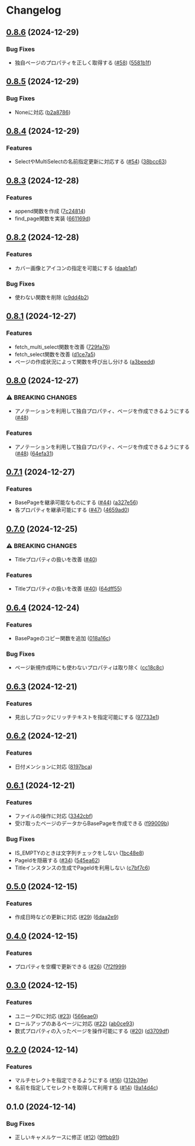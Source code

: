 # Changelog

## [0.8.6](https://github.com/koboriakira/python-lotion/compare/v0.8.5...v0.8.6) (2024-12-29)


### Bug Fixes

* 独自ページのプロパティを正しく取得する ([#58](https://github.com/koboriakira/python-lotion/issues/58)) ([5581b1f](https://github.com/koboriakira/python-lotion/commit/5581b1fcf8afd7e7c6a215d28f298c6d2e782e11))

## [0.8.5](https://github.com/koboriakira/python-lotion/compare/v0.8.4...v0.8.5) (2024-12-29)


### Bug Fixes

* Noneに対応 ([b2a8786](https://github.com/koboriakira/python-lotion/commit/b2a8786bc4442a4922f70caa27c1300f0823ee4b))

## [0.8.4](https://github.com/koboriakira/python-lotion/compare/v0.8.3...v0.8.4) (2024-12-29)


### Features

* SelectやMultiSelectの名前指定更新に対応する ([#54](https://github.com/koboriakira/python-lotion/issues/54)) ([38bcc63](https://github.com/koboriakira/python-lotion/commit/38bcc63321a63d5fcfff02d379999ee59ca69e90))

## [0.8.3](https://github.com/koboriakira/python-lotion/compare/v0.8.2...v0.8.3) (2024-12-28)


### Features

* append関数を作成 ([7c24814](https://github.com/koboriakira/python-lotion/commit/7c24814ef73d91d97a1c784dc1498ddeb1f442ee))
* find_page関数を実装 ([661169d](https://github.com/koboriakira/python-lotion/commit/661169dd848e2d36b5ce3818fad88a21c740e187))

## [0.8.2](https://github.com/koboriakira/python-lotion/compare/v0.8.1...v0.8.2) (2024-12-28)


### Features

* カバー画像とアイコンの指定を可能にする ([daab1af](https://github.com/koboriakira/python-lotion/commit/daab1af621dfb2deec3bd5ae4e7d4844368ea975))


### Bug Fixes

* 使わない関数を削除 ([c9dd4b2](https://github.com/koboriakira/python-lotion/commit/c9dd4b20e5f7cc6323639736d8a3b3fa3e29c189))

## [0.8.1](https://github.com/koboriakira/python-lotion/compare/v0.8.0...v0.8.1) (2024-12-27)


### Features

* fetch_multi_select関数を改善 ([729fa76](https://github.com/koboriakira/python-lotion/commit/729fa76f9f1cfb4f0fa734a19f19d638b572c649))
* fetch_select関数を改善 ([d1ce7a5](https://github.com/koboriakira/python-lotion/commit/d1ce7a527b137b8c6ec82f333884706cbf5dc60a))
* ページの作成状況によって関数を呼び出し分ける ([a3beedd](https://github.com/koboriakira/python-lotion/commit/a3beedd95da305d9ff11bf6fe44208f3232e3cba))

## [0.8.0](https://github.com/koboriakira/python-lotion/compare/v0.7.1...v0.8.0) (2024-12-27)


### ⚠ BREAKING CHANGES

* アノテーションを利用して独自プロパティ、ページを作成できるようにする ([#48](https://github.com/koboriakira/python-lotion/issues/48))

### Features

* アノテーションを利用して独自プロパティ、ページを作成できるようにする ([#48](https://github.com/koboriakira/python-lotion/issues/48)) ([64efa31](https://github.com/koboriakira/python-lotion/commit/64efa31c3cbd9f5287766b890529a63df9ffdd19))

## [0.7.1](https://github.com/koboriakira/python-lotion/compare/v0.7.0...v0.7.1) (2024-12-27)


### Features

* BasePageを継承可能なものにする ([#44](https://github.com/koboriakira/python-lotion/issues/44)) ([a327e56](https://github.com/koboriakira/python-lotion/commit/a327e56e7500e41d21d54e412550df4917f7a393))
* 各プロパティを継承可能にする ([#47](https://github.com/koboriakira/python-lotion/issues/47)) ([4659ad0](https://github.com/koboriakira/python-lotion/commit/4659ad03f0e2759724df28caec4523ef2e02ff9a))

## [0.7.0](https://github.com/koboriakira/python-lotion/compare/v0.6.4...v0.7.0) (2024-12-25)


### ⚠ BREAKING CHANGES

* Titleプロパティの扱いを改善 ([#40](https://github.com/koboriakira/python-lotion/issues/40))

### Features

* Titleプロパティの扱いを改善 ([#40](https://github.com/koboriakira/python-lotion/issues/40)) ([64dff55](https://github.com/koboriakira/python-lotion/commit/64dff55f4119b92db2a91ddec109089bcf29ca73))

## [0.6.4](https://github.com/koboriakira/python-lotion/compare/v0.6.3...v0.6.4) (2024-12-24)


### Features

* BasePageのコピー関数を追加 ([018a16c](https://github.com/koboriakira/python-lotion/commit/018a16c5a17c4adc134250ed7d142619bc48aa30))


### Bug Fixes

* ページ新規作成時にも使わないプロパティは取り除く ([cc18c8c](https://github.com/koboriakira/python-lotion/commit/cc18c8c5b206aa711254009c9210a0d2928b0c79))

## [0.6.3](https://github.com/koboriakira/python-lotion/compare/v0.6.2...v0.6.3) (2024-12-21)


### Features

* 見出しブロックにリッチテキストを指定可能にする ([97733e1](https://github.com/koboriakira/python-lotion/commit/97733e1eeee4c584782a32b4f7790141b3f2b166))

## [0.6.2](https://github.com/koboriakira/python-lotion/compare/v0.6.1...v0.6.2) (2024-12-21)


### Features

* 日付メンションに対応 ([8197bca](https://github.com/koboriakira/python-lotion/commit/8197bca585832a50cecec774a7f3913d1a8bc4fb))

## [0.6.1](https://github.com/koboriakira/python-lotion/compare/v0.6.0...v0.6.1) (2024-12-21)


### Features

* ファイルの操作に対応 ([3342cbf](https://github.com/koboriakira/python-lotion/commit/3342cbf15e3e9f682efab4dfdb7989c4a5a3a57d))
* 受け取ったページのデータからBasePageを作成できる ([f99009b](https://github.com/koboriakira/python-lotion/commit/f99009b0ccf97754fa3e7ac24b0978330c70002a))


### Bug Fixes

* IS_EMPTYのときは文字列チェックをしない ([1bc48e8](https://github.com/koboriakira/python-lotion/commit/1bc48e8830abeb286d1a4290733cc0c547d65f56))
* PageIdを隠蔽する ([#34](https://github.com/koboriakira/python-lotion/issues/34)) ([545ea62](https://github.com/koboriakira/python-lotion/commit/545ea624605c5ef42a3c15b83876c234211c788b))
* Titleインスタンスの生成でPageIdを利用しない ([c7bf7c6](https://github.com/koboriakira/python-lotion/commit/c7bf7c67f21c7246c57b0426787904f638d99be9))

## [0.5.0](https://github.com/koboriakira/lotion/compare/v0.4.0...v0.5.0) (2024-12-15)


### Features

* 作成日時などの更新に対応 ([#29](https://github.com/koboriakira/lotion/issues/29)) ([6daa2e9](https://github.com/koboriakira/lotion/commit/6daa2e97d134a807c69f24b30293e72c5a4b64ce))

## [0.4.0](https://github.com/koboriakira/lotion/compare/v0.3.0...v0.4.0) (2024-12-15)


### Features

* プロパティを空欄で更新できる ([#26](https://github.com/koboriakira/lotion/issues/26)) ([7f2f999](https://github.com/koboriakira/lotion/commit/7f2f9993a1ad4648ddeb102d3923963a1e3d0d8f))

## [0.3.0](https://github.com/koboriakira/lotion/compare/v0.2.0...v0.3.0) (2024-12-15)


### Features

* ユニークIDに対応 ([#23](https://github.com/koboriakira/lotion/issues/23)) ([566eae0](https://github.com/koboriakira/lotion/commit/566eae0461a9bde6542c9dbc6cdbf7a71dd58e74))
* ロールアップのあるページに対応 ([#22](https://github.com/koboriakira/lotion/issues/22)) ([ab0ce93](https://github.com/koboriakira/lotion/commit/ab0ce93422eb2d1a8cbc81a10ad333a9fd897ec3))
* 数式プロパティの入ったページを操作可能にする ([#20](https://github.com/koboriakira/lotion/issues/20)) ([d3709df](https://github.com/koboriakira/lotion/commit/d3709dfabc2bb6c1e085e8c6fb38390b78793ba4))

## [0.2.0](https://github.com/koboriakira/lotion/compare/v0.1.0...v0.2.0) (2024-12-14)


### Features

* マルチセレクトを指定できるようにする ([#16](https://github.com/koboriakira/lotion/issues/16)) ([312b39e](https://github.com/koboriakira/lotion/commit/312b39ee18730bb4a5e510f483c940316f8e09b2))
* 名前を指定してセレクトを取得して利用する ([#14](https://github.com/koboriakira/lotion/issues/14)) ([9a14d4c](https://github.com/koboriakira/lotion/commit/9a14d4cb1ff1135085e44df45b734af230ab80a8))

## 0.1.0 (2024-12-14)


### Bug Fixes

* 正しいキャメルケースに修正 ([#12](https://github.com/koboriakira/lotion/issues/12)) ([9ffbb91](https://github.com/koboriakira/lotion/commit/9ffbb91cfc0c22bdcecf607e5055b052b53e0e61))
